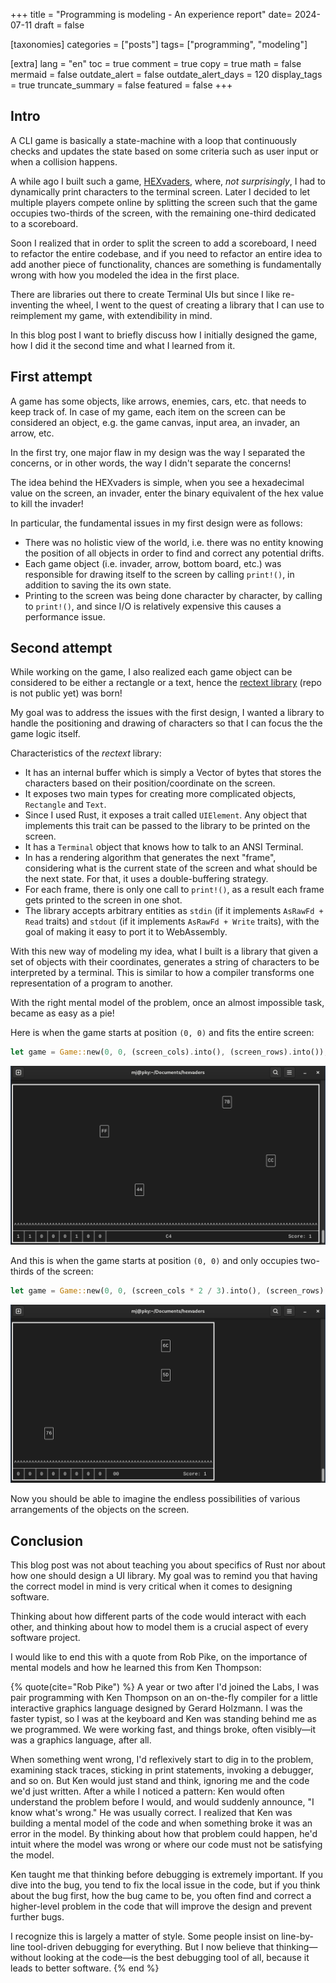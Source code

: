 +++
title = "Programming is modeling - An experience report"
date= 2024-07-11
draft = false

[taxonomies]
categories = ["posts"]
tags= ["programming", "modeling"]

[extra]
lang = "en"
toc = true
comment = true
copy = true
math = false
mermaid = false
outdate_alert = false
outdate_alert_days = 120
display_tags = true
truncate_summary = false
featured = false
+++

## Intro

A CLI game is basically a state-machine with a loop that continuously checks and updates the state based on some criteria such as user input or when a collision happens.

A while ago I built such a game, [HEXvaders](https://github.com/pooladkhay/HEXvaders), where, *not surprisingly*, I had to dynamically print characters to the terminal screen. Later I decided to let multiple players compete online by splitting the screen such that the game occupies two-thirds of the screen, with the remaining one-third dedicated to a scoreboard.

Soon I realized that in order to split the screen to add a scoreboard, I need to refactor the entire codebase, and if you need to refactor an entire idea to add another piece of functionality, chances are something is fundamentally wrong with how you modeled the idea in the first place.

There are libraries out there to create Terminal UIs but since I like re-inventing the wheel, I went to the quest of creating a library that I can use to reimplement my game, with extendibility in mind.

In this blog post I want to briefly discuss how I initially designed the game, how I did it the second time and what I learned from it.

## First attempt

A game has some objects, like arrows, enemies, cars, etc. that needs to keep track of. In case of my game, each item on the screen can be considered an object, e.g. the game canvas, input area, an invader, an arrow, etc.

In the first try, one major flaw in my design was the way I separated the concerns, or in other words, the way I didn't separate the concerns!

The idea behind the HEXvaders is simple, when you see a hexadecimal value on the screen, an invader, enter the binary equivalent of the hex value to kill the invader!

In particular, the fundamental issues in my first design were as follows:

- There was no holistic view of the world, i.e. there was no entity knowing the position of all objects in order to find and correct any potential drifts.
- Each game object (i.e. invader, arrow, bottom board, etc.) was responsible for drawing itself to the screen by calling `print!()`, in addition to saving the its own state.
- Printing to the screen was being done character by character, by calling to `print!()`, and since I/O is relatively expensive this causes a performance issue.

## Second attempt

While working on the game, I also realized each game object can be considered to be either a rectangle or a text, hence the [rectext library](https://github.com/pooladkhay/rectext) (repo is not public yet) was born!

My goal was to address the issues with the first design, I wanted a library to handle the positioning and drawing of characters so that I can focus the the game logic itself.

Characteristics of the *rectext* library:

- It has an internal buffer which is simply a Vector of bytes that stores the characters based on their position/coordinate on the screen.
- It exposes two main types for creating more complicated objects, `Rectangle` and `Text`.
- Since I used Rust, it exposes a trait called `UIElement`. Any object that implements this trait can be passed to the library to be printed on the screen.
- It has a `Terminal` object that knows how to talk to an ANSI Terminal.
- In has a rendering algorithm that generates the next "frame", considering what is the current state of the screen and what should be the next state. For that, it uses a double-buffering strategy.
- For each frame, there is only one call to `print!()`, as a result each frame gets printed to the screen in one shot.
- The library accepts arbitrary entities as `stdin` (if it implements `AsRawFd + Read` traits) and `stdout` (if it implements `AsRawFd + Write` traits), with the goal of making it easy to port it to WebAssembly.

With this new way of modeling my idea, what I built is a library that given a set of objects with their coordinates, generates a string of characters to be interpreted by a terminal. This is similar to how a compiler transforms one representation of a program to another. 

With the right mental model of the problem, once an almost impossible task, became as easy as a pie!

Here is when the game starts at position `(0, 0)` and fits the entire screen:

```rust
let game = Game::new(0, 0, (screen_cols).into(), (screen_rows).into());
```

![hexvaders-fullscreen](/blog-img/hexvaders-full.png)

And this is when the game starts at position `(0, 0)` and only occupies two-thirds of the screen:

```rust
let game = Game::new(0, 0, (screen_cols * 2 / 3).into(), (screen_rows).into());
```

![hexvaders-two-thirds](/blog-img/hexvaders-two-thirds.png)

Now you should be able to imagine the endless possibilities of various arrangements of the objects on the screen.

## Conclusion

This blog post was not about teaching you about specifics of Rust nor about how one should design a UI library. My goal was to remind you that having the correct model in mind is very critical when it comes to designing software.

Thinking about how different parts of the code would interact with each other, and thinking about how to model them is a crucial aspect of every software project.

I would like to end this with a quote from Rob Pike, on the importance of mental models and how he learned this from Ken Thompson:

{% quote(cite="Rob Pike") %}
A year or two after I'd joined the Labs, I was pair programming with Ken Thompson on an on-the-fly compiler for a little interactive graphics language designed by Gerard Holzmann. I was the faster typist, so I was at the keyboard and Ken was standing behind me as we programmed. We were working fast, and things broke, often visibly—it was a graphics language, after all.

When something went wrong, I'd reflexively start to dig in to the problem, examining stack traces, sticking in print statements, invoking a debugger, and so on. But Ken would just stand and think, ignoring me and the code we'd just written. After a while I noticed a pattern: Ken would often understand the problem before I would, and would suddenly announce, "I know what's wrong." He was usually correct. I realized that Ken was building a mental model of the code and when something broke it was an error in the model. By thinking about how that problem could happen, he'd intuit where the model was wrong or where our code must not be satisfying the model.

Ken taught me that thinking before debugging is extremely important. If you dive into the bug, you tend to fix the local issue in the code, but if you think about the bug first, how the bug came to be, you often find and correct a higher-level problem in the code that will improve the design and prevent further bugs.

I recognize this is largely a matter of style. Some people insist on line-by-line tool-driven debugging for everything. But I now believe that thinking—without looking at the code—is the best debugging tool of all, because it leads to better software.
{% end %}
